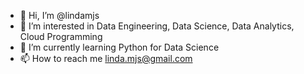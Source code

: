 - 👋 Hi, I’m @lindamjs
- 👀 I’m interested in Data Engineering, Data Science, Data Analytics, Cloud Programming
- 🌱 I’m currently learning Python for Data Science
- 📫 How to reach me linda.mjs@gmail.com

<!---
lindamjs/lindamjs is a ✨ special ✨ repository because its `README.md` (this file) appears on your GitHub profile.
You can click the Preview link to take a look at your changes.
--->
